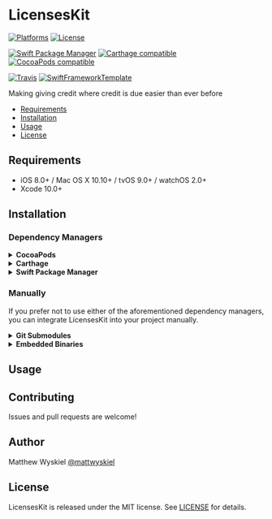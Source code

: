 # LicensesKit

[![Platforms](https://img.shields.io/cocoapods/p/LicensesKit.svg)](https://cocoapods.org/pods/LicensesKit)
[![License](https://img.shields.io/cocoapods/l/LicensesKit.svg)](https://raw.githubusercontent.com/MattWyskiel/LicensesKit/master/LICENSE)

[![Swift Package Manager](https://img.shields.io/badge/Swift%20Package%20Manager-compatible-brightgreen.svg)](https://github.com/apple/swift-package-manager)
[![Carthage compatible](https://img.shields.io/badge/Carthage-compatible-4BC51D.svg?style=flat)](https://github.com/Carthage/Carthage)
[![CocoaPods compatible](https://img.shields.io/cocoapods/v/LicensesKit.svg)](https://cocoapods.org/pods/LicensesKit)

[![Travis](https://img.shields.io/travis/MattWyskiel/LicensesKit/master.svg)](https://travis-ci.org/MattWyskiel/LicensesKit/branches)
[![SwiftFrameworkTemplate](https://img.shields.io/badge/SwiftFramework-Template-red.svg)](http://github.com/RahulKatariya/SwiftFrameworkTemplate)

Making giving credit where credit is due easier than ever before

- [Requirements](#requirements)
- [Installation](#installation)
- [Usage](#usage)
- [License](#license)

## Requirements

- iOS 8.0+ / Mac OS X 10.10+ / tvOS 9.0+ / watchOS 2.0+
- Xcode 10.0+

## Installation

### Dependency Managers
<details>
  <summary><strong>CocoaPods</strong></summary>

[CocoaPods](http://cocoapods.org) is a dependency manager for Cocoa projects. You can install it with the following command:

```bash
$ gem install cocoapods
```

To integrate LicensesKit into your Xcode project using CocoaPods, specify it in your `Podfile`:

```ruby
source 'https://github.com/CocoaPods/Specs.git'
platform :ios, '8.0'
use_frameworks!

pod 'LicensesKit', '~> 2.0.0'
```

Then, run the following command:

```bash
$ pod install
```

</details>

<details>
  <summary><strong>Carthage</strong></summary>

[Carthage](https://github.com/Carthage/Carthage) is a decentralized dependency manager that automates the process of adding frameworks to your Cocoa application.

You can install Carthage with [Homebrew](http://brew.sh/) using the following command:

```bash
$ brew update
$ brew install carthage
```

To integrate LicensesKit into your Xcode project using Carthage, specify it in your `Cartfile`:

```ogdl
github "MattWyskiel/LicensesKit" ~> 2.0.0
```

</details>

<details>
  <summary><strong>Swift Package Manager</strong></summary>

To use LicensesKit as a [Swift Package Manager](https://swift.org/package-manager/) package just add the following in your Package.swift file.

``` swift
// swift-tools-version:4.2

import PackageDescription

let package = Package(
    name: "HelloLicensesKit",
    dependencies: [
        .package(url: "https://github.com/MattWyskiel/LicensesKit.git", .upToNextMajor(from: "2.0.0"))
    ],
    targets: [
        .target(name: "HelloLicensesKit", dependencies: ["LicensesKit"])
    ]
)
```
</details>

### Manually

If you prefer not to use either of the aforementioned dependency managers, you can integrate LicensesKit into your project manually.

<details>
  <summary><strong>Git Submodules</strong></summary><p>

- Open up Terminal, `cd` into your top-level project directory, and run the following command "if" your project is not initialized as a git repository:

```bash
$ git init
```

- Add LicensesKit as a git [submodule](http://git-scm.com/docs/git-submodule) by running the following command:

```bash
$ git submodule add https://github.com/MattWyskiel/LicensesKit.git
$ git submodule update --init --recursive
```

- Open the new `LicensesKit` folder, and drag the `LicensesKit.xcodeproj` into the Project Navigator of your application's Xcode project.

    > It should appear nested underneath your application's blue project icon. Whether it is above or below all the other Xcode groups does not matter.

- Select the `LicensesKit.xcodeproj` in the Project Navigator and verify the deployment target matches that of your application target.
- Next, select your application project in the Project Navigator (blue project icon) to navigate to the target configuration window and select the application target under the "Targets" heading in the sidebar.
- In the tab bar at the top of that window, open the "General" panel.
- Click on the `+` button under the "Embedded Binaries" section.
- You will see two different `LicensesKit.xcodeproj` folders each with two different versions of the `LicensesKit.framework` nested inside a `Products` folder.

    > It does not matter which `Products` folder you choose from.

- Select the `LicensesKit.framework`.

- And that's it!

> The `LicensesKit.framework` is automagically added as a target dependency, linked framework and embedded framework in a copy files build phase which is all you need to build on the simulator and a device.

</p></details>

<details>
  <summary><strong>Embedded Binaries</strong></summary><p>

- Download the latest release from https://github.com/MattWyskiel/LicensesKit/releases
- Next, select your application project in the Project Navigator (blue project icon) to navigate to the target configuration window and select the application target under the "Targets" heading in the sidebar.
- In the tab bar at the top of that window, open the "General" panel.
- Click on the `+` button under the "Embedded Binaries" section.
- Add the downloaded `LicensesKit.framework`.
- And that's it!

</p></details>

## Usage

## Contributing

Issues and pull requests are welcome!

## Author

Matthew Wyskiel [@mattwyskiel](https://twitter.com/mattwyskiel)

## License

LicensesKit is released under the MIT license. See [LICENSE](https://github.com/MattWyskiel/LicensesKit/blob/master/LICENSE) for details.
